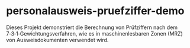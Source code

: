 # personalausweis-pruefziffer-demo
Dieses Projekt demonstriert die Berechnung von Prüfziffern nach dem 7‑3‑1‑Gewichtungsverfahren, wie es in maschinenlesbaren Zonen (MRZ) von Ausweisdokumenten verwendet wird.
